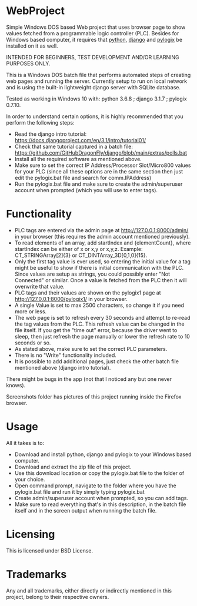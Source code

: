 # WebProject
Simple Windows DOS based Web project that uses browser page to show values fetched from a programmable logic controller (PLC).
Besides for Windows based computer, it requires that [python](https://www.python.org), [django](https://www.djangoproject.com/) and [pylogix](https://github.com/dmroeder/pylogix) be installed on it as well.

INTENDED FOR BEGINNERS, TEST DEVELOPMENT AND/OR LEARNING PURPOSES ONLY.

This is a Windows DOS batch file that performs automated steps of creating web pages and running the server.
Currently setup to run on local network and is using the built-in lightweight django server with SQLite database.

Tested as working in Windows 10 with: python 3.6.8 ; django 3.1.7 ; pylogix 0.7.10.

In order to understand certain options, it is highly recommended that you perform the following steps:
- Read the django intro tutorial: https://docs.djangoproject.com/en/3.1/intro/tutorial01/
- Check that same tutorial captured in a batch file: https://github.com/GitHubDragonFly/django/blob/main/extras/polls.bat
- Install all the required software as mentioned above.
- Make sure to set the correct IP Address/Processor Slot/Micro800 values for your PLC (since all these options are in the same section then just edit the pylogix.bat file and search for comm.IPAddress)
- Run the pylogix.bat file and make sure to create the admin/superuser account when prompted (which you will use to enter tags).

# Functionality
- PLC tags are entered via the admin page at http://127.0.0.1:8000/admin/ in your browser (this requires the admin account mentioned previously).
- To read elements of an array, add startIndex and {elementCount}, where startIndex can be either of x or x,y or x,y,z. Example: CT_STRINGArray[2]{3} or CT_DINTArray_3D[0,1,0]{15}.
- Only the first tag value is ever used, so entering the initial value for a tag might be useful to show if there is initial communication with the PLC. Since values are setup as strings, you could possibly enter "Not Connected" or similar. Once a value is fetched from the PLC then it will overwrite that value.
- PLC tags and their values are shown on the pylogix1 page at http://127.0.0.1:8000/pylogix1/ in your browser.
- A single Value is set to max 2500 characters, so change it if you need more or less.
- The web page is set to refresh every 30 seconds and attempt to re-read the tag values from the PLC. This refresh value can be changed in the file itself. If you get the "time out" error, because the driver went to sleep, then just refresh the page manually or lower the refresh rate to 10 seconds or so.
- As stated above, make sure to set the correct PLC parameters.
- There is no "Write" functionality included.
- It is possible to add additional pages, just check the other batch file mentioned above (django intro tutorial).

There might be bugs in the app (not that I noticed any but one never knows).

Screenshots folder has pictures of this project running inside the Firefox browser.

# Usage
All it takes is to:
- Download and install python, django and pylogix to your Windows based computer.
- Download and extract the zip file of this project.
- Use this download location or copy the pylogix.bat file to the folder of your choice.
- Open command prompt, navigate to the folder where you have the pylogix.bat file and run it by simply typing pylogix.bat
- Create admin/superuser account when prompted, so you can add tags.
- Make sure to read everything that's in this description, in the batch file itself and in the screen output when running the batch file.

# Licensing
This is licensed under BSD License.

# Trademarks
Any and all trademarks, either directly or indirectly mentioned in this project, belong to their respective owners.
